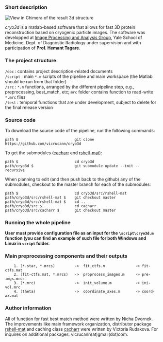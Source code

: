 ### Short description  

![View in Chimera of the result 3d structure](https://github.com/vicrucann/cryo3d/chimera-3dmasked.png)

*cryo3d* is a matlab-based software that allows for fast 3D protein reconstruction based on cryogenic particle images. The software was developped at [Image Processing and Analysis Group](http://medicine.yale.edu/bioimaging/ipa/), Yale School of Medicine, Dept. of Diagnostic Radiology under supervision and with participation of **Prof. Hemant Tagare**. 

### The project structure  
`/doc` : contains project description-related documents    
`/script` : main `*.m` scripts of the pipeline and main workspace (the Matlab should be run from that folder)  
`/src` : `*.m` functions, arranged by the different pipeline step, e.g., preprocessing, best_match, etc; `mrc` folder contains function to read-write `*.mrc` files  
`/test` : temporal functions that are under development, subject to delete for the final release version   

### Source code  

To download the source code of the pipeline, run the following commands:  
```
path $                          git clone https://github.com/vicrucann/cryo3d
``` 
To get the submodules ([cacharr](https://github.com/vicrucann/cacharr) and [rshell-mat](https://github.com/vicrucann/rshell-mat)):  
```
path $                          cd cryo3d
path/cryo3d $                   git submodule update --init --recursive
```
When planning to edit (and then push back to the github) any of the submodules, checkout to the master branch for each of the submodules:  
```
path $                          cd cryo3d/src/rshell-mat
path/cryo3d/src/rshell-mat $    git checkout master
path/cryo3d/src/rshell-mat $    cd ..
path/cryo3d/src $               cd cacharr
path/cryo3d/src/cacharr $       git checkout master
```

### Running the whole pipeline

**User must provide configuration file as an input for the `\script\cryo3d.m` function (you can find an example of such file for both Windows and Linux in `script` folder.**    

### Main preprocessing components and their outputs
```
	1. (*.star, *.mrcs)     	->	fit_ctfs.m 	            -> fit-ctfs.mat
	2. (fit-ctfs.mat, *.mrcs) 	-> 	proprocess_images.m 	-> pre-imgs.mrcs
	3. (*.mrc)	            	->	init_volume.m   		-> ini-vol.mrc
	4. (theta)          		->	coordinate_axes.m       -> coord-ax.mat
```

### Author information
All of function for fast best match method were written by Nicha Dvornek. The improvements like main framework organization, distributor package [rshell-mat](https://github.com/vicrucann/rshell-mat) and caching class [cacharr](https://github.com/vicrucann/cacharr) were written by Victoria Rudakova. For inquires on additional packages: vicrucann(at)gmail(dot)com. 
